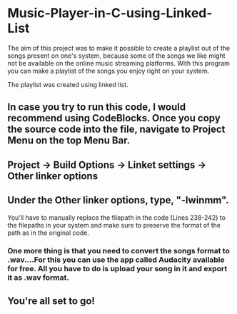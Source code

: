 # Music-Player-in-C-using-Linked-List

The aim of this project was to make it possible to create a playlist out of the songs present on one's system, because some of the songs we like might not be available on the online music streaming platforms. With this program you can make a playlist of the songs you enjoy right on your system.

The playlist was created using linked list.

## In case you try to run this code, I would recommend using CodeBlocks. Once you copy the source code into the file, navigate to Project Menu on the top Menu Bar.
## Project -> Build Options -> Linket settings -> Other linker options
## Under the Other linker options, type, "-lwinmm".

You'll have to manually replace the filepath in the code (Lines 238-242) to the filepaths in your system and make sure to preserve the format of the path as in the original code. 

### One more thing is that you need to convert the songs format to .wav....For this you can use the app called Audacity available for free. All you have to do is upload your song in it and export it as .wav format.
## You're all set to go!
